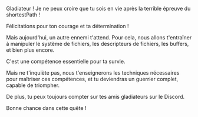 Gladiateur ! Je ne peux croire que tu sois en vie après la terrible épreuve du shortestPath !

Félicitations pour ton courage et ta détermination !

Mais aujourd'hui, un autre ennemi t'attend. Pour cela, nous allons t'entraîner à manipuler le système de fichiers, les descripteurs de fichiers, les buffers, et bien plus encore.

C'est une compétence essentielle pour ta survie.

Mais ne t'inquiète pas, nous t'enseignerons les techniques nécessaires pour maîtriser ces compétences, et tu deviendras un guerrier complet, capable de triompher.

De plus, tu peux toujours compter sur tes amis gladiateurs sur le Discord.

Bonne chance dans cette quête !

